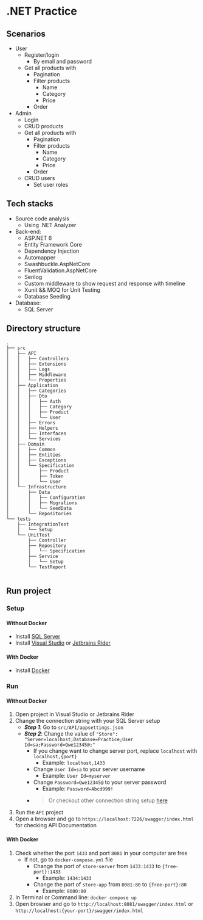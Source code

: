 # .NET Practice
## Scenarios
* User
  * Register/login
    * By email and password
  * Get all products with
    * Pagination
    * Filter products
      * Name
      * Category
      * Price
    * Order
* Admin
  * Login
  * CRUD products
  * Get all products with
    * Pagination
    * Filter products
      * Name
      * Category
      * Price
    * Order
  * CRUD users
    * Set user roles
## Tech stacks
* Source code analysis
  * Using .NET Analyzer
* Back-end:
  * ASP.NET 6
  * Entity Framework Core
  * Dependency Injection
  * Automapper
  * Swashbuckle.AspNetCore
  * FluentValidation.AspNetCore
  * Serilog
  * Custom middleware to show request and response with timeline
  * Xunit && MOQ for Unit Testing
  * Database Seeding
* Database:
  * SQL Server
## Directory structure
```
.
├── src
│   ├── API
│   │   ├── Controllers
│   │   ├── Extensions
│   │   ├── Logs
│   │   ├── Middleware
│   │   └── Properties
│   ├── Application
│   │   ├── Categories
│   │   ├── Dto
│   │   │   ├── Auth
│   │   │   ├── Category
│   │   │   ├── Product
│   │   │   └── User
│   │   ├── Errors
│   │   ├── Helpers
│   │   ├── Interfaces
│   │   └── Services
│   ├── Domain
│   │   ├── Common
│   │   ├── Entities
│   │   ├── Exceptions
│   │   └── Specification
│   │       ├── Product
│   │       ├── Token
│   │       └── User
│   └── Infrastructure
│       ├── Data
│       │   ├── Configuration
│       │   ├── Migrations
│       │   └── SeedData
│       └── Repositories
└── tests
    ├── IntegrationTest
    │   └── Setup
    └── UnitTest
        ├── Controller
        ├── Repository
        │   └── Specification
        ├── Service
        │   └── Setup
        └── TestReport


```
## Run project
### Setup
#### Without Docker
* Install [SQL Server](https://www.microsoft.com/en-us/sql-server/sql-server-downloads)
* Install [Visual Studio](https://visualstudio.microsoft.com/vs/) or [Jetbrains Rider](https://www.jetbrains.com/rider/)
#### With Docker
* Install [Docker](https://www.docker.com/)
### Run
#### Without Docker
1. Open project in Visual Studio or Jetbrains Rider
2. Change the connection string with your SQL Server setup
   * **_Step 1_**: Go to `src/API/appsettings.json`
   * **_Step 2_**: Change the value of `"Store": "Server=localhost;Database=Practice;User Id=sa;Password=Qwe12345@;"`
     * If you change want to change server port, replace `localhost` with `localhost,{port}`
       * Example: `localhost,1433`
     * Change `User Id=sa` to your server username
       * Example: `User Id=myserver`
     * Change `Password=Qwe12345@` to your server password
       * Example: `Password=Abcd999!`
     * > Or checkout other connection string setup [here](https://www.connectionstrings.com/sql-server/)
3. Run the `API` project
4. Open a browser and go to `https://localhost:7226/swagger/index.html` for checking API Documentation
#### With Docker
1. Check whether the port `1433` and port `8081` in your computer are free
   * If not, go to `docker-compose.yml` file
     * Change the port of `store-server` from `1433:1433` to `{free-port}:1433`
       * Example: `1434:1433`
     * Change the port of `store-app` from `8081:80` to `{free-port}:80`
       * Example: `8080:80`
2. In Terminal or Command line: `docker compose up`
3. Open browser and go to `http://localhost:8081/swagger/index.html` or `http://localhost:{your-port}/swagger/index.html`
